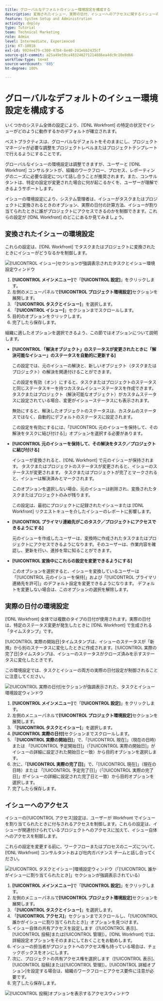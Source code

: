 ```yaml
---
title: グローバルなデフォルトのイシュー環境設定を構成する
description: 変換されたイシュー、実際の日付、イシューへのアクセスに関するイシューの環境設定を構成する方法を学びます。
feature: System Setup and Administration
activity: deploy
type: Tutorial
team: Technical Marketing
role: Admin
level: Intermediate, Experienced
jira: KT-10018
exl-id: 9924e479-c300-47b4-8e40-241ebb2435cf
source-git-commit: a25a49e59ca483246271214886ea4dc9c10e8d66
workflow-type: tm+mt
source-wordcount: '885'
ht-degree: 100%

---
```


# グローバルなデフォルトのイシュー環境設定を構成する

いくつかのシステム全体の設定により、[!DNL Workfront] の特定の状況でイシューがどのように動作するかのデフォルトが確立されます。

ベストプラクティスは、グローバルなデフォルトをそのままにし、プロジェクトマネージャが必要な調整をプロジェクトレベルまたはプロジェクトテンプレートで行えるようにすることです。

グローバルなイシューの環境設定は調整できますが、ユーザーと [!DNL Workfront] コンサルタントが、組織のワークフロー、プロセス、レポーティングのニーズに必要な設定について話し合うことが推奨されます。また、コンサルタントは、特定の設定が変更された場合に何が起こるかくを、ユーザーが理解できるようサポートします。

イシューの環境設定により、システム管理者は、イシューがタスクまたはプロジェクトに変換されるときのオプション、実際の日付の計算方法、イシューが割り当てられたときに誰がプロジェクトにアクセスできるのかを制御できます。これらの設定が [!DNL Workfront] のどこにあるか見てみましょう。

## 変換されたイシューの環境設定

これらの設定は、[!DNL Workfront] でタスクまたはプロジェクトに変換されたときにイシューがどうなるかを制御します。

![[!UICONTROL イシュー]セクションが強調表示されたタスクとイシュー環境設定ウィンドウ](assets/admin-fund-issue-prefs-converting.png)

1. **[!UICONTROL メインメニュー]**&#x200B;で「**[!UICONTROL 設定]**」をクリックします。
1. 左側のメニューパネルで&#x200B;**[!UICONTROL プロジェクト環境設定]**&#x200B;セクションを展開します。
1. 「**[!UICONTROL タスクとイシュー]**」を選択します。
1. 「**[!UICONTROL イシュー]**」セクションまでスクロールします。
1. 目的のオプションをクリックします。
1. 完了したら保存します。

組織に適したオプションを選択できるよう、この節ではオプションについて説明します。

* **[!UICONTROL 「解決オブジェクト」のステータスが変更されたときに「解決可能なイシュー」のステータスを自動的に更新する]**

  この設定では、元のイシューの解決と、新しいオブジェクト（タスクまたはプロジェクト）の解決を関連付けることができます。

  この設定を有効（オン）にすると、タスクまたはプロジェクトのステータスと同じステータスキーを持つカスタムイシューステータスを作成できます。タスクまたはプロジェクト（解決可能なオブジェクト）がカスタムステータスに設定されている場合、変更がイシューステータスにも表示されます。

  無効にすると、解決したオブジェクトのステータスは、カスタムのステータスではなく、自動的にデフォルトのステータスに設定されます。

  この設定を有効にするには、「[!UICONTROL 元のイシューを保持して、その解決をタスクに結び付ける]」オプションを選択する必要があります。

* **[!UICONTROL 元のイシューを保持して、その解決をタスク／プロジェクトに結び付ける]**

  イシューが変換されると、[!DNL Workfront] で元のイシューが保持されます。 タスクまたはプロジェクトのステータスが変更されると、イシューのステータスが変更されます。 タスクまたはプロジェクトが完了とマークされると、イシューは解決済みとマークされます。

  このオプションを選択しない場合、元のイシューは削除され、変換されたタスクまたはプロジェクトのみが残ります。

  この設定は、最初にプロジェクトに記録されたイシューまたは [!DNL Workfront] リクエストキューを介したイシューのレポートに影響します。

* **[!UICONTROL プライマリ連絡先がこのタスク／プロジェクトにアクセスできるようにする]**

  元のイシューを作成したユーザーは、変換時に作成されたタスクまたはプロジェクトにアクセスできるようになります。そのユーザーは、作業内容を確認し、更新を行い、進捗を常に知ることができます。

* **[!UICONTROL 変換中にこれらの設定を変更できるようにする]**

  このオプションを選択すると、イシューを変換しているユーザーは「[!UICONTROL 元のイシューを保持]」および「[!UICONTROL プライマリ連絡先を許可]」のデフォルト設定を変更できるようになります。 デフォルトを変更しない場合は、このオプションの選択を解除します。

<!---
learn more URLs
Configure system-wide task and issue preferences
Issue statuses
Create and customize system-wide statuses
--->

## 実際の日付の環境設定

[!DNL Workfront] 全体では複数のタイプの日付が使用されます。実際の日付は、特定のステータス変更が発生したときに [!DNL Workfront] で生成される「タイムスタンプ」です。

[!UICONTROL 実際の開始日]タイムスタンプは、イシューのステータスが「新規」から別のステータスに変化したときに作成されます。[!UICONTROL 実際の完了日]タイムスタンプは、イシューのステータスがクローズ済みを示すステータスに変化したときです。

この環境設定では、タスクとイシューの両方の実際の日付設定が制御されることに注意してください。

![[!UICONTROL 実際の日付]セクションが強調表示された、タスクとイシュー環境設定ウィンドウ](assets/admin-fund-issue-prefs-actual-dates.png)

1. **[!UICONTROL メインメニュー]**&#x200B;で「**[!UICONTROL 設定]**」をクリックします。
1. 左側のメニューパネルで&#x200B;**[!UICONTROL プロジェクト環境設定]**&#x200B;セクションを展開します。
1. 「**[!UICONTROL タスクとイシュー]**」を選択します。
1. **[!UICONTROL 実際の日付]**&#x200B;セクションまでスクロールします。
1. 「**[!UICONTROL 実際の開始日]**」で、「[!UICONTROL 現在]」（現在の日時）または 「[!UICONTROL 予定開始日]」（「[!UICONTROL 実際の開始日]」がイシューの詳細に設定された開始日と一致）から目的オプションを選択します。
1. 次に、「**[!UICONTROL 実際の完了日]**」で、「[!UICONTROL 現在]」（現在の日時）または 「[!UICONTROL 予定完了日]」（「[!UICONTROL 実際の完了日]」がイシューの詳細に設定された完了日と一致）から目的オプションを選択します。
1. 完了したら保存します。


<!---
learn more URLs
Definitions for the project, task, and issue dates within Workfront
Configure system-wide task and issue preferences
--->

## イシューへのアクセス

イシューの[!UICONTROL アクセス]設定は、ユーザーが Workfront でイシューを割り当てられたときに付与されるアクセスを制御します。これらの設定は、イシューが関連付けられているプロジェクトへのアクセスに加えて、イシュー自体へのアクセスを制御します。

これらの設定を変更する前に、ワークフローまたはプロセスのニーズについて、[!DNL Workfront] コンサルタントおよび社内ガバナンス チームと話し合ってください。

![[!UICONTROL タスクとイシュー]環境設定ウィンドウ（「[!UICONTROL 誰かがイシューに割り当てられたとき]」セクションが強調表示されている）](assets/admin-fund-issue-prefs-access-1.png)

1. **[!UICONTROL メインメニュー]**&#x200B;で「**[!UICONTROL 設定]**」をクリックします。
1. 左側のメニューパネルで&#x200B;**[!UICONTROL プロジェクト環境設定]**&#x200B;セクションを展開します。
1. 「**[!UICONTROL タスクとイシュー]**」を選択します。
1. 「**[!UICONTROL アクセス]**」セクションまでスクロールし、「[!UICONTROL 誰かがイシューに割り当てられたとき]」オプションを見つけます。
1. イシュー自体の共有アクセスを設定します（[!UICONTROL 表示]、[!UICONTROL 投稿]または[!UICONTROL 管理]）。[!DNL Workfront] では、詳細設定オプションをそのままにしておくことをお勧めします。
1. イシューの担当者がプロジェクトへのアクセス権も持っている場合は、チェックボックスをオンにします。
1. 次に、プロジェクトの共有アクセス権を選択します（[!UICONTROL 表示]、[!UICONTROL 投稿]または[!UICONTROL 管理]）。[!UICONTROL 詳細オプション]を設定する場合は、組織のワークフローとアクセス要件に注意が必要です。
1. 完了したら保存します。

![[!UICONTROL 投稿]オプションを表示するアクセスウィンドウ](assets/admin-fund-issue-prefs-access-2.png)

<!---
learn more URLs
Configure system-wide task and issue preferences
Grant access to issues
--->
